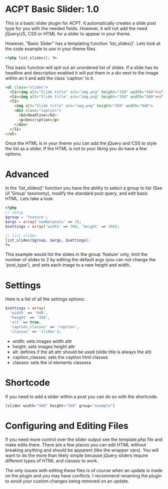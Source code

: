 ACPT Basic Slider: 1.0
===

This is a basic slider plugin for ACPT. It automatically creates a slide post type for you with the needed fields. However, it will not add the need jQuery/JS, CSS or HTML for a slider to appear in your theme.

However, "Basic Slider" has a templating function 'list_slides()'. Lets look at the code example to use in your theme files.

```php
<?php list_slides(); ?>
```

This basic function will spit out an unordered list of slides. If a slide has its headline and description enabled it will put them in a div next to the image within an li and add the class 'caption' to it.

```html
<ul class="slides">
  <li><img alt="Slide title" src="img.png" height="350" width="940"></li>
  <li><img alt="Slide title" src="img.png" height="350" width="940"></li>
  <li>
    <img alt="Slide title" src="img.png" height="350" width="940">
    <div class="caption">
      <h2>Headline</h2>
      <p>Description</p>
    </div>
  </li>
</ul>
```

Once the HTML is in your theme you can add the jQuery and CSS to style the list as a slider. If the HTML is not to your liking you do have a few options.

Advanced
==

In the 'list_slides()' function you have the ability to select a group to list (See UI 'Group' taxonomy), modify the standard post query, and edit basic HTML. Lets take a look:

```php
<?php
// setup
$group = 'feature';
$args = array('numberposts' => 2);
$settings = array('width' => 300, 'height' => 300);

// list slides
list_slides($group, $args, $settings);
?>
```

This example would list the slides in the group 'feature' only, limit the number of slides to 2 by editing the default args (you can not change the 'post_type'), and sets each image to a new height and width.

Settings
==

Here is a list of all the settings options:

```php
$settings = array(
  'width' => '940',
  'height' => '350',
  'alt' => true,
  'caption_classes' => 'caption',
  'classes' => 'slides');
```

- width: sets images width attr
- height: sets images height attr
- alt: defines if the alt attr should be used (slide title is always the alt)
- caption_classes: sets the caption html classes
- classes: sets the ul elements classess

Shortcode
==

If you need to add a slider within a post you can do so with the shortcode.

```php
[slider width="940" height="350" group="example"]
```

Configuring and Editing Files
==

If you need more control over the slider output see the template.php file and make edits there. There are a few places you can edit HTML without breaking anything and should be apparent (like the wrapper vars). You will want to do the more than likely simple because jQuery sliders require different types of HTML and classes to work.

The only issues with editing these files is of course when an update is made on the plugin and you may have conflicts. I recommend renaming the plugin to avoid your custom changes being removed on an update.